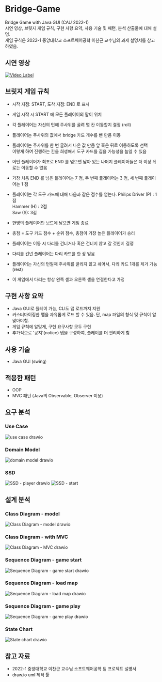# Bridge-Game
Bridge Game with Java GUI (CAU 2022-1)  
시연 영상, 브릿지 게임 규칙, 구현 사항 요약, 사용 기술 및 패턴, 분석 산출물에 대해 설명.  
게임 규칙은 2022-1 중앙대학교 소프트웨어공학 이찬근 교수님의 과제 설명서를 참고하였음.   

## 시연 영상
[![Video Label](http://img.youtube.com/vi/LiVTxAA5ijE/0.jpg)](https://youtu.be/LiVTxAA5ijE?t=0s)

## 브릿지 게임 규칙
- 시작 지점: START, 도착 지점: END 로 표시
- 게임 시작 시 START 에 모든 플레이어의 말이 위치
- 각 플레이어는 자신의 턴에 주사위를 굴려 몇 칸 이동할지 결정 (roll)
- 플레이어는 주사위의 값에서 bridge 카드 개수를 뺀 만큼 이동
- 플레이어는 주사위를 한 번 굴려서 나온 값 만큼 앞 혹은 뒤로 이동하도록 선택   
 이렇게 하여 진행하는 칸을 희생해서 도구 카드를 집을 가능성을 높일 수 있음
- 어떤 플레이어가 최초로 END 를 넘으면 남아 있는 나머지 플레이어들은 더 이상 뒤로는 이동할
수 없음
- 가장 처음 END 를 넘은 플레이어는 7 점, 두 번째 플레이어는 3 점, 세 번째 플레이어는 1 점

- 플레이어는 각 도구 카드에 대해 다음과 같은 점수를 얻는다.
  Philips Driver (P) : 1점   
  Hammer (H) : 2점   
  Saw (S): 3점   

- 한명의 플레이어만 보드에 남으면 게임 종료
- 총점 = 도구 카드 점수 + 순위 점수, 총점이 가장 높은 플레이어가 승리

- 플레이어는 이동 시 다리를 건너거나 혹은 건너지 않고 갈 것인지 결정
- 다리를 건넌 플레이어는 다리 카드를 한 장 얻음
- 플레이어는 자신의 턴일때 주사위를 굴리지 않고 쉬어서, 다리 카드 1개를 제거 가능 (rest)
- 이 게임에서 다리는 항상 왼쪽 셀과 오른쪽 셀을 연결한다고 가정

## 구현 사항 요약
- Java GUI로 플레이 가능, CLI도 맵 로드까지 지원
- 커스터마이징한 맵을 자유롭게 로드 할 수 있음. 단, map 파일의 형식 및 규칙이 알맞아야함.
- 게임 규칙에 알맞게, 구현 요구사항 모두 구현
- 추가적으로 '공지'(notice) 탭을 구성하여, 플레이를 더 편리하게 함

## 사용 기술
- Java GUI (swing)

## 적용한 패턴
- OOP
- MVC 패턴 (Java의 Observable, Observer 이용)

## 요구 분석
### Use Case
![use case drawio](https://user-images.githubusercontent.com/92567571/177503684-757bd989-04a1-49b7-9696-66fbad00d8c6.png)
### Domain Model
![domain model drawio](https://user-images.githubusercontent.com/92567571/177503554-e4390f81-61af-40d6-9b68-531b92989ff3.png)
### SSD
![SSD - player drawio](https://user-images.githubusercontent.com/92567571/177503577-550a77b5-8162-46b5-8ee8-f2afbe6d408d.png)
![SSD - start](https://user-images.githubusercontent.com/92567571/177503698-bb3fefab-4ead-4c9f-b88d-21497f8ccfa6.png)

## 설계 분석
### Class Diagram - model
![Class Diagram - model drawio](https://user-images.githubusercontent.com/92567571/177504115-7523ada2-0eb9-4396-8cb0-4a249bc9fac2.png)
### Class Diagram - with MVC
![Class Diagram - MVC drawio](https://user-images.githubusercontent.com/92567571/177504133-09ccda18-431d-42c7-973e-3529ef7e7446.png)
### Sequence Diagram - game start
![Sequence Diagram - game start drawio](https://user-images.githubusercontent.com/92567571/177504296-6722c54c-326d-4fe7-8907-1018039d8c8a.png)
### Sequence Diagram - load map
![Sequence Diagram - load map drawio](https://user-images.githubusercontent.com/92567571/177504327-6caa04d5-1958-46df-82e5-d859b0439f19.png)
### Sequence Diagram - game play
![Sequence Diagram - game play drawio](https://user-images.githubusercontent.com/92567571/177504309-4fb22c7c-a6be-493d-bb84-e5052e52ff18.png)
### State Chart
![State chart drawio](https://user-images.githubusercontent.com/92567571/177504389-acf78944-700b-4ccf-a673-86d5c0c0592c.png)

## 참고 자료
- 2022-1 중앙대학교 이찬근 교수님 소프트웨어공학 텀 프로젝트 설명서
- draw.io uml 제작 툴

